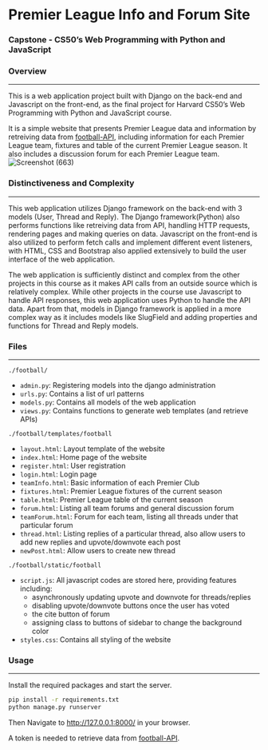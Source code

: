 # Premier League Info and Forum Site
### Capstone - CS50’s Web Programming with Python and JavaScript

### Overview

--------

This is a web application project built with Django on the back-end and Javascript on the front-end, as the final project for Harvard CS50’s Web Programming with Python and JavaScript course.

It is a simple website that presents Premier League data and information by retreiving data from [football-API](https://www.football-data.org/), including information for each Premier League team, fixtures and table of the current Premier League season.
It also includes a discussion forum for each Premier League team.
![Screenshot (663)](https://github.com/user-attachments/assets/6a2219d3-39f5-4c28-9d26-5b8a6d1464ad)

### Distinctiveness and Complexity

--------

This web application utilizes Django framework on the back-end with 3 models (User, Thread and Reply).
The Django framework(Python) also performs functions like retreiving data from API, handling HTTP requests, rendering pages and making queries on data.
Javascript on the front-end is also utilized to perform fetch calls and implement different event listeners, with HTML, CSS and Bootstrap also applied extensively to build the user interface of the web application.

The web application is sufficiently distinct and complex from the other projects in this course as it makes API calls from an outside source which is relatively complex. 
While other projects in the course use Javascript to handle API responses, this web application uses Python to handle the API data.
Apart from that, models in Django framework is applied in a more complex way as it includes models like SlugField and adding properties and functions for Thread and Reply models.


### Files

--------

`./football/`
- `admin.py`: Registering models into the django administration
- `urls.py`: Contains a list of url patterns
- `models.py`: Contains all models of the web application
- `views.py`: Contains functions to generate web templates (and retrieve APIs)

`./football/templates/football`
- `layout.html`: Layout template of the website
- `index.html`: Home page of the website
- `register.html`: User registration
- `login.html`: Login page
- `teamInfo.html`: Basic information of each Premier Club
- `fixtures.html`: Premier League fixtures of the current season
- `table.html`: Premier League table of the current season
- `forum.html`: Listing all team forums and general discussion forum
- `teamForum.html`: Forum for each team, listing all threads under that particular forum
- `thread.html`: Listing replies of a particular thread, also allow users to add new replies and upvote/downvote each post
- `newPost.html`: Allow users to create new thread

`./football/static/football`
- `script.js`: All javascript codes are stored here, providing features including:
    - asynchronously updating upvote and downvote for threads/replies
    - disabling upvote/downvote buttons once the user has voted
    - the cite button of forum
    - assigning class to buttons of sidebar to change the background color
- `styles.css`: Contains all styling of the website


### Usage

--------

Install the required packages and start the server.

```sh
pip install -r requirements.txt
python manage.py runserver
```

Then Navigate to http://127.0.0.1:8000/ in your browser.

A token is needed to retrieve data from [football-API](https://www.football-data.org/).
